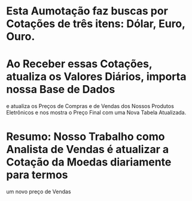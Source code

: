 # Esta Aumotação faz buscas por Cotações de três itens: Dólar, Euro, Ouro.
# Ao Receber essas Cotações, atualiza os Valores Diários, importa nossa Base de Dados
e atualiza os Preços de Compras e de Vendas dos Nossos Produtos Eletrônicos e nos mostra o Preço Final
com uma Nova Tabela Atualizada.
# Resumo: Nosso Trabalho como Analista de Vendas é atualizar a Cotação da Moedas diariamente para termos
um novo preço de Vendas
 
